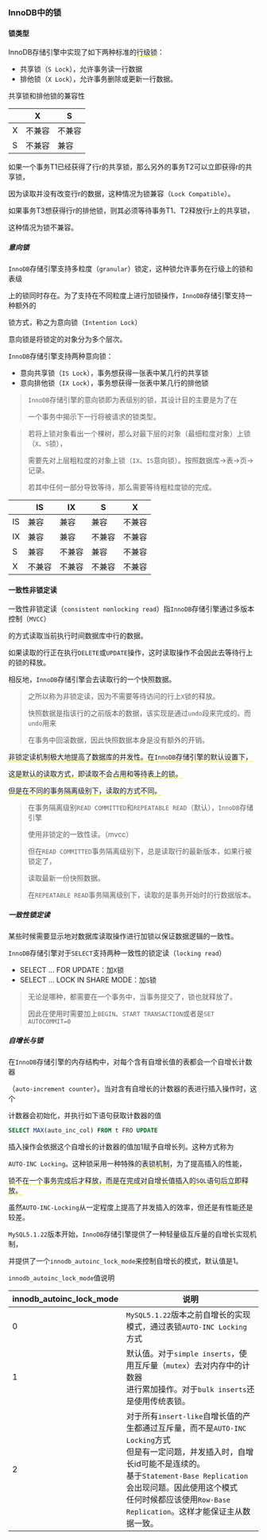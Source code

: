 ### InnoDB中的锁

#### 锁类型

InnoDB存储引擎中实现了如下两种标准的<span style="border-bottom:2px dashed yellow;">行级锁</span>：

* 共享锁（`S Lock`），允许事务读一行数据
* 排他锁（`X Lock`），允许事务删除或更新一行数据。

共享锁和排他锁的兼容性

|      | X      | S      |
| ---- | ------ | ------ |
| X    | 不兼容 | 不兼容 |
| S    | 不兼容 | 兼容   |

如果一个事务T1已经获得了行r的共享锁，那么另外的事务T2可以立即获得r的共享锁，

因为读取并没有改变行r的数据，这种情况为锁兼容（`Lock Compatible`）。

如果事务T3想获得行r的排他锁，则其必须等待事务T1、T2释放行r上的共享锁，

这种情况为锁不兼容。

##### 意向锁

`InnoDB`存储引擎支持多粒度（`granular`）锁定，这种锁允许事务在行级上的锁和表级

上的锁同时存在。为了支持在不同粒度上进行加锁操作，`InnoDB`存储引擎支持一种额外的

锁方式，称之为意向锁（`Intention Lock`）

意向锁是将锁定的对象分为多个层次。

`InnoDB`存储引擎支持两种意向锁：

* 意向共享锁（`IS Lock`），事务想获得一张表中某几行的共享锁
* 意向排他锁（`IX Lock`），事务想获得一张表中某几行的排他锁

> `InnoDB`存储引擎的意向锁即为表级别的锁，其设计目的主要是为了在
>
> 一个事务中揭示下一行将被请求的锁类型。

> 若将上锁对象看出一个棵树，那么对最下层的对象（最细粒度对象）上锁（`X`、`S`锁），
>
> 需要先对上层粗粒度的对象上锁（`IX`、`IS`意向锁）。按照数据库->表->页->记录。
>
> 若其中任何一部分导致等待，那么需要等待粗粒度锁的完成。

|      | IS     | IX     | S      | X      |
| ---- | ------ | ------ | ------ | ------ |
| IS   | 兼容   | 兼容   | 兼容   | 不兼容 |
| IX   | 兼容   | 兼容   | 不兼容 | 不兼容 |
| S    | 兼容   | 不兼容 | 兼容   | 不兼容 |
| X    | 不兼容 | 不兼容 | 不兼容 | 不兼容 |



#### 一致性非锁定读

一致性非锁定读（`consistent nonlocking read`）指`InnoDB`存储引擎通过多版本控制（`MVCC`）

的方式读取当前执行时间数据库中行的数据。

如果读取的行正在执行`DELETE`或`UPDATE`操作，这时读取操作不会因此去等待行上的锁的释放。

相反地，`InnoDB`存储引擎会去读取行的一个快照数据。

> 之所以称为非锁定读，因为不需要等待访问的行上`X`锁的释放。
>
> 快照数据是指该行的之前版本的数据，该实现是通过`undo`段来完成的。而`undo`用来
>
> 在事务中回滚数据，因此快照数据本身是没有额外的开销。

<span style="border-bottom:2px dashed yellow;">非锁定读机制极大地提高了数据库的并发性。在`InnoDB`存储引擎的默认设置下，</span>

<span style="border-bottom:2px dashed yellow;">这是默认的读取方式，即读取不会占用和等待表上的锁。</span>

<span style="border-bottom:2px dashed yellow;">但是在不同的事务隔离级别下，读取的方式不同。</span>

> 在事务隔离级别`READ COMMITTED`和`REPEATABLE READ`（默认），`InnoDB`存储引擎
>
> 使用非锁定的一致性读。（mvcc）
>
> 但在`READ COMMITTED`事务隔离级别下，总是读取行的最新版本，如果行被锁定了，
>
> 读取最新一份快照数据。
>
> 在`REPEATABLE READ`事务隔离级别下，读取的是事务开始时的行数据版本。



##### 一致性锁定读

某些时候需要显示地对数据库读取操作进行加锁以保证数据逻辑的一致性。

`InnoDB`存储引擎对于`SELECT`支持两种一致性的锁定读（`locking read`）

* SELECT ... FOR UPDATE：加`X`锁
* SELECT ... LOCK IN SHARE MODE：加`S`锁

> 无论是哪种，都需要在一个事务中，当事务提交了，锁也就释放了。
>
> 因此在使用时需要加上`BEGIN`、`START TRANSACTION`或者是`SET AUTOCOMMIT=0`



##### 自增长与锁

在`InnoDB`存储引擎的内存结构中，对每个含有自增长值的表都会一个自增长计数器

（`auto-increment counter`）。当对含有自增长的计数器的表进行插入操作时，这个

计数器会初始化，并执行如下语句获取计数器的值

```SQL
SELECT MAX(auto_inc_col) FROM t FRO UPDATE
```

插入操作会依据这个自增长的计数器的值加1赋予自增长列。这种方式称为

`AUTO-INC Locking`。这种锁采用一种特殊的<span style="border-bottom:2px dashed yellow;">表锁机制</span>，为了提高插入的性能，

<span style="border-bottom:2px dashed yellow;">锁不在一个事务完成后才释放，而是在完成对自增长值插入的`SQL`语句后立即释放。</span>

虽然`AUTO-INC-Locking`从一定程度上提高了并发插入的效率，但还是有性能还是较差。

`MySQL5.1.22`版本开始，`InnoDB`存储引擎提供了一种轻量级互斥量的自增长实现机制，

并提供了一个`innodb_autoinc_lock_mode`来控制自增长的模式，默认值是1。



`innodb_autoinc_lock_mode`值说明

| innodb_autoinc_lock_mode | 说明                                                         |
| ------------------------ | ------------------------------------------------------------ |
| 0                        | `MySQL5.1.22`版本之前自增长的实现模式，通过表锁`AUTO-INC Locking`方式 |
| 1                        | 默认值。对于`simple inserts`，使用互斥量（`mutex`）去对内存中的计数器<br />进行累加操作。对于`bulk inserts`还是使用传统表锁。 |
| 2                        | 对于所有`insert-like`自增长值的产生都通过互斥量，而不是`AUTO-INC Locking`方式<br />但是有一定问题，并发插入时，自增长id可能不是连续的。<br />基于`Statement-Base Replication`会出现问题。因此使用这个模式<br />任何时候都应该使用`Row-Base Replication`。这样才能保证主从数据一致。 |

